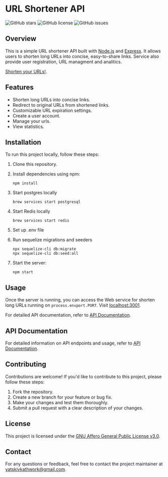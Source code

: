 # URL Shortener API

![GitHub stars](https://img.shields.io/github/stars/yatskivkath/url-shortener-api?style=flat-square)
![GitHub license](https://img.shields.io/github/license/yatskivkath/url-shortener-api?style=flat-square)
![GitHub issues](https://img.shields.io/github/issues/yatskivkath/url-shortener-api?style=flat-square)

## Overview

This is a simple URL shortener API built with [Node.js](https://nodejs.org/) and [Express](https://expressjs.com/). It allows users to shorten long URLs into concise, easy-to-share links. Service also provide user registration, URL managment and analitics.

[Shorten your URLs!](https://url-shortener-api-wruy.onrender.com).

## Features

- Shorten long URLs into concise links.
- Redirect to original URLs from shortened links.
- Customizable URL expiration settings.
- Create a user account.
- Manage your urls.
- View statistics.

## Installation

To run this project locally, follow these steps:

1. Clone this repository.
2. Install dependencies using npm:

   ```
   npm install
   ```
3. Start postgres locally
   ```
   brew services start postgresql
   ```
4. Start Redis locally
    ```
    brew services start redis
    ```
5. Set up .env file
6. Run sequelize migrations and seeders
   ```
   npx sequelize-cli db:migrate
   npx sequelize-cli db:seed:all
   ```
7. Start the server:

   ```
   npm start
   ```

## Usage

Once the server is running, you can access the Web service for shorten long URLs running on `process.envport.PORT`. Visit [localhost:3001](http://localhost:3001/).

For detailed API documentation, refer to [API Documentation](http://localhost:3001/).

## API Documentation

For detailed information on API endpoints and usage, refer to [API Documentation](https://url-shortener-api-wruy.onrender.com/api/docs/).

## Contributing

Contributions are welcome! If you'd like to contribute to this project, please follow these steps:

1. Fork the repository.
2. Create a new branch for your feature or bug fix.
3. Make your changes and test them thoroughly.
4. Submit a pull request with a clear description of your changes.

## License

This project is licensed under the [GNU Affero General Public License v3.0](LICENSE).

## Contact

For any questions or feedback, feel free to contact the project maintainer at [yatskivkathwork@gmail.com](mailto:yatskivkathwork@gmail.com).
